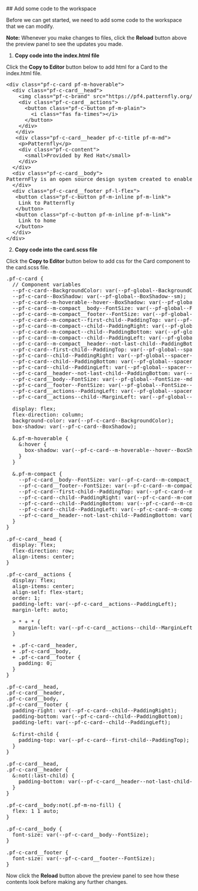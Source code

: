 ## Add some code to the workspace

Before we can get started, we need to add some code to the workspace that we can modify. 

<strong>Note:</strong> Whenever you make changes to files, click the <strong>Reload</strong> button above the preview panel to see the updates you made.

1) <strong>Copy code into the index.html file</strong>

Click the <strong>Copy to Editor</strong> button below to add html for a Card to the index.html file.

<pre class="file" data-filename="index.html" data-target="replace">
&lt;div class=&quot;pf-c-card pf-m-hoverable&quot;&gt;
  &lt;div class=&quot;pf-c-card__head&quot;&gt;
    &lt;img class=&quot;pf-c-brand&quot; src=&quot;https://pf4.patternfly.org/assets/images/pf-logo-small.svg&quot; alt=&quot;Patternfly Logo&quot;&gt;
    &lt;div class=&quot;pf-c-card__actions&quot;&gt;
      &lt;button class=&quot;pf-c-button pf-m-plain&quot;&gt;
        &lt;i class=&quot;fas fa-times&quot;&gt;&lt;/i&gt;
      &lt;/button&gt;
    &lt;/div&gt;
   &lt;/div&gt;
   &lt;div class=&quot;pf-c-card__header pf-c-title pf-m-md&quot;&gt;
    &lt;p&gt;Patternfly&lt;/p&gt;
    &lt;div class=&quot;pf-c-content&quot;&gt;
      &lt;small&gt;Provided by Red Hat&lt;/small&gt;
    &lt;/div&gt;
  &lt;/div&gt;
  &lt;div class=&quot;pf-c-card__body&quot;&gt;
PatternFly is an open source design system created to enable consistency and usability across a wide range of applications and use cases. PatternFly provides clear standards, guidance, and tools that help designers and developers work together more efficiently and build better user experiences.
  &lt;/div&gt;
  &lt;div class=&quot;pf-c-card__footer pf-l-flex&quot;&gt;
   &lt;button class=&quot;pf-c-button pf-m-inline pf-m-link&quot;&gt;
    Link to Patternfly
   &lt;/button&gt;
   &lt;button class=&quot;pf-c-button pf-m-inline pf-m-link&quot;&gt;
    Link to home
   &lt;/button&gt;
  &lt;/div&gt;
&lt;/div&gt;
</pre>

2) <strong>Copy code into the card.scss file</strong>

Click the <strong>Copy to Editor</strong> button below to add css for the Card component to the card.scss file.

<pre class="file" data-filename="card.scss" data-target="replace">
.pf-c-card {
  // Component variables
  --pf-c-card--BackgroundColor: var(--pf-global--BackgroundColor--100);
  --pf-c-card--BoxShadow: var(--pf-global--BoxShadow--sm);
  --pf-c-card--m-hoverable--hover--BoxShadow: var(--pf-global--BoxShadow--lg);
  --pf-c-card--m-compact__body--FontSize: var(--pf-global--FontSize--sm);
  --pf-c-card--m-compact__footer--FontSize: var(--pf-global--FontSize--sm);
  --pf-c-card--m-compact--first-child--PaddingTop: var(--pf-global--spacer--md);
  --pf-c-card--m-compact--child--PaddingRight: var(--pf-global--spacer--md);
  --pf-c-card--m-compact--child--PaddingBottom: var(--pf-global--spacer--md);
  --pf-c-card--m-compact--child--PaddingLeft: var(--pf-global--spacer--md);
  --pf-c-card--m-compact__header--not-last-child--PaddingBottom: var(--pf-global--spacer--sm);
  --pf-c-card--first-child--PaddingTop: var(--pf-global--spacer--lg);
  --pf-c-card--child--PaddingRight: var(--pf-global--spacer--lg);
  --pf-c-card--child--PaddingBottom: var(--pf-global--spacer--lg);
  --pf-c-card--child--PaddingLeft: var(--pf-global--spacer--lg);
  --pf-c-card__header--not-last-child--PaddingBottom: var(--pf-global--spacer--md);
  --pf-c-card__body--FontSize: var(--pf-global--FontSize--md);
  --pf-c-card__footer--FontSize: var(--pf-global--FontSize--md);
  --pf-c-card__actions--PaddingLeft: var(--pf-global--spacer--md);
  --pf-c-card__actions--child--MarginLeft: var(--pf-global--spacer--sm);

  display: flex;
  flex-direction: column;
  background-color: var(--pf-c-card--BackgroundColor);
  box-shadow: var(--pf-c-card--BoxShadow);

  &amp;.pf-m-hoverable {
    &amp;:hover {
      box-shadow: var(--pf-c-card--m-hoverable--hover--BoxShadow);
    }
  }

  &amp;.pf-m-compact {
    --pf-c-card__body--FontSize: var(--pf-c-card--m-compact__body--FontSize);
    --pf-c-card__footer--FontSize: var(--pf-c-card--m-compact__footer--FontSize);
    --pf-c-card--first-child--PaddingTop: var(--pf-c-card--m-compact--first-child--PaddingTop);
    --pf-c-card--child--PaddingRight: var(--pf-c-card--m-compact--child--PaddingRight);
    --pf-c-card--child--PaddingBottom: var(--pf-c-card--m-compact--child--PaddingBottom);
    --pf-c-card--child--PaddingLeft: var(--pf-c-card--m-compact--child--PaddingLeft);
    --pf-c-card__header--not-last-child--PaddingBottom: var(--pf-c-card--m-compact__header--not-last-child--PaddingBottom);
  }
}

.pf-c-card__head {
  display: flex;
  flex-direction: row;
  align-items: center;
}

.pf-c-card__actions {
  display: flex;
  align-items: center;
  align-self: flex-start;
  order: 1;
  padding-left: var(--pf-c-card__actions--PaddingLeft);
  margin-left: auto;

  &gt; * + * {
    margin-left: var(--pf-c-card__actions--child--MarginLeft);
  }

  + .pf-c-card__header,
  + .pf-c-card__body,
  + .pf-c-card__footer {
    padding: 0;
  }
}

.pf-c-card__head,
.pf-c-card__header,
.pf-c-card__body,
.pf-c-card__footer {
  padding-right: var(--pf-c-card--child--PaddingRight);
  padding-bottom: var(--pf-c-card--child--PaddingBottom);
  padding-left: var(--pf-c-card--child--PaddingLeft);

  &amp;:first-child {
    padding-top: var(--pf-c-card--first-child--PaddingTop);
  }
}

.pf-c-card__head,
.pf-c-card__header {
  &amp;:not(:last-child) {
    padding-bottom: var(--pf-c-card__header--not-last-child--PaddingBottom);
  }
}

.pf-c-card__body:not(.pf-m-no-fill) {
  flex: 1 1 auto;
}

.pf-c-card__body {
  font-size: var(--pf-c-card__body--FontSize);
}

.pf-c-card__footer {
  font-size: var(--pf-c-card__footer--FontSize);
}
</pre>

Now click the <strong>Reload</strong> button above the preview panel to see how these contents look before making any further changes.